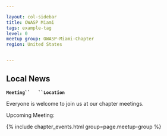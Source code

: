 ```yaml
---

layout: col-sidebar
title: OWASP Miami
tags: example-tag
level: 0
meetup group: OWASP-Miami-Chapter
region: United States


---
```

## Local News

**`Meeting``   ``Location`**

Everyone is welcome to join us at our chapter meetings.

Upcoming Meeting: 

{% include chapter_events.html group=page.meetup-group %} 
